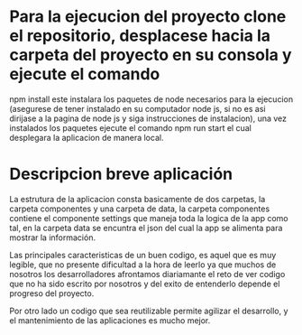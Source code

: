 # Para la ejecucion del proyecto clone el repositorio, desplacese hacia la carpeta del proyecto en su consola y ejecute el comando
npm install este instalara los paquetes de node necesarios para la ejecucion (asegurese de tener instalado en su computador node js, si no es asi dirijase a la pagina de node js y siga instrucciones de instalacion), una vez instalados los paquetes ejecute el comando  npm run start el cual desplegara la aplicacion de manera local.

# Descripcion breve aplicación
La estrutura de la aplicacion consta basicamente de dos carpetas, la carpeta componentes y una carpeta de data, la carpeta componentes contiene el componente settings que maneja toda la logica de la app como tal, en la carpeta data se encuntra el json del cual la app se alimenta para mostrar la información.

Las principales caracteristicas de un buen codigo, es aquel que es muy legible, que no presente dificultad a la hora de leerlo ya que muchos de nosotros los desarrolladores afrontamos diariamante el reto de ver codigo que no ha sido escrito por nosotros y del exito de entenderlo depende el progreso del proyecto.

Por otro lado un codigo que sea reutilizable  permite agilizar el desarrollo, y el mantenimiento de las aplicaciones es mucho mejor.
